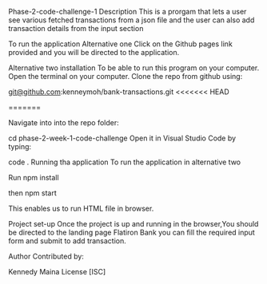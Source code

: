 Phase-2-code-challenge-1
Description
This is a prorgam that lets a user see various fetched transactions from a json file and the user can also add transaction details from the input section

To run the application
Alternative one
Click on the Github pages link provided and you will be directed to the application.



Alternative two
installation
To be able to run this program on your computer. Open the terminal on your computer. Clone the repo from github using:

git@github.com:kenneymoh/bank-transactions.git <<<<<<< HEAD

=======



Navigate into into the repo folder:

cd phase-2-week-1-code-challenge
Open it in Visual Studio Code by typing:

code .
Running tha application
To run the application in alternative two

Run npm install

then npm start

This enables us to run HTML file in browser.

Project set-up
Once the project is up and running in the browser,You should be directed to the landing page Flatiron Bank you can fill the required input form and submit to add transaction.

Author
Contributed by:

Kennedy Maina
License
[ISC]